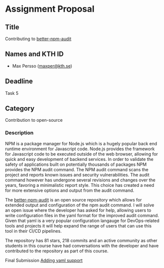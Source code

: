 # Assignment Proposal

## Title

Contributing to [better-npm-audit](https://github.com/jeemok/better-npm-audit)

## Names and KTH ID
  - Max Persso (maxper@kth.se)

## Deadline

Task 5

## Category

Contribution to open-source

### Description
NPM is a package manager for Node.js which is a hugely popular back end runtime environment for Javascript code. Node.js provides the framework for Javascript code to be executed outside of the web browser, allowing for quick and easy development of backend services. In order to validate the safety of applications built on potentially thousands of packages NPM provides the NPM audit command. The NPM audit command scans the project and reports known issues and security vulnerabilities. The audit command however has undergone several revisions and changes over the years, favoring a minimalistic report style. This choice has created a need for more extensive options and output from the audit command.

The [better-npm-audit](https://github.com/jeemok/better-npm-audit) is an open source repository which allows for extended output and configuration of the npm audit command. I will solve an open issue where the developer has asked for help, allowing users to write configuration files in the yaml format for the improved audit command. Given that yaml is a very popular configuration langauge for DevOps-related tools and projects it will help expand the range of users that can use this tool in their CI/CD pipelines.

The repository has 81 stars, 218 commits and an active community as other students in this course have had conversations with the developer and have contributed to the repository as part of this course.

Final Submission
[Adding yaml support](https://github.com/jeemok/better-npm-audit/pull/79)
